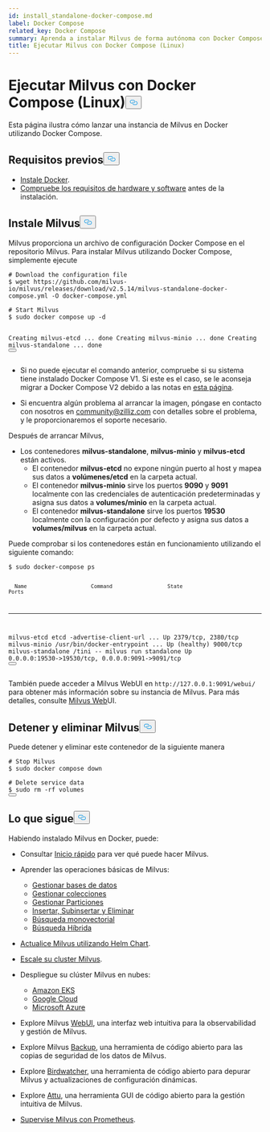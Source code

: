 ```yaml
---
id: install_standalone-docker-compose.md
label: Docker Compose
related_key: Docker Compose
summary: Aprenda a instalar Milvus de forma autónoma con Docker Compose.
title: Ejecutar Milvus con Docker Compose (Linux)
---
```

<h1 id="Run-Milvus-with-Docker-Compose-Linux" class="common-anchor-header">Ejecutar Milvus con Docker Compose (Linux)<button data-href="#Run-Milvus-with-Docker-Compose-Linux" class="anchor-icon" translate="no">
      <svg translate="no"
        aria-hidden="true"
        focusable="false"
        height="20"
        version="1.1"
        viewBox="0 0 16 16"
        width="16"
      >
        <path
          fill="#0092E4"
          fill-rule="evenodd"
          d="M4 9h1v1H4c-1.5 0-3-1.69-3-3.5S2.55 3 4 3h4c1.45 0 3 1.69 3 3.5 0 1.41-.91 2.72-2 3.25V8.59c.58-.45 1-1.27 1-2.09C10 5.22 8.98 4 8 4H4c-.98 0-2 1.22-2 2.5S3 9 4 9zm9-3h-1v1h1c1 0 2 1.22 2 2.5S13.98 12 13 12H9c-.98 0-2-1.22-2-2.5 0-.83.42-1.64 1-2.09V6.25c-1.09.53-2 1.84-2 3.25C6 11.31 7.55 13 9 13h4c1.45 0 3-1.69 3-3.5S14.5 6 13 6z"
        ></path>
      </svg>
    </button></h1><p>Esta página ilustra cómo lanzar una instancia de Milvus en Docker utilizando Docker Compose.</p>
<h2 id="Prerequisites" class="common-anchor-header">Requisitos previos<button data-href="#Prerequisites" class="anchor-icon" translate="no">
      <svg translate="no"
        aria-hidden="true"
        focusable="false"
        height="20"
        version="1.1"
        viewBox="0 0 16 16"
        width="16"
      >
        <path
          fill="#0092E4"
          fill-rule="evenodd"
          d="M4 9h1v1H4c-1.5 0-3-1.69-3-3.5S2.55 3 4 3h4c1.45 0 3 1.69 3 3.5 0 1.41-.91 2.72-2 3.25V8.59c.58-.45 1-1.27 1-2.09C10 5.22 8.98 4 8 4H4c-.98 0-2 1.22-2 2.5S3 9 4 9zm9-3h-1v1h1c1 0 2 1.22 2 2.5S13.98 12 13 12H9c-.98 0-2-1.22-2-2.5 0-.83.42-1.64 1-2.09V6.25c-1.09.53-2 1.84-2 3.25C6 11.31 7.55 13 9 13h4c1.45 0 3-1.69 3-3.5S14.5 6 13 6z"
        ></path>
      </svg>
    </button></h2><ul>
<li><a href="https://docs.docker.com/get-docker/">Instale Docker</a>.</li>
<li><a href="/docs/es/prerequisite-docker.md">Compruebe los requisitos de hardware y software</a> antes de la instalación.</li>
</ul>
<h2 id="Install-Milvus" class="common-anchor-header">Instale Milvus<button data-href="#Install-Milvus" class="anchor-icon" translate="no">
      <svg translate="no"
        aria-hidden="true"
        focusable="false"
        height="20"
        version="1.1"
        viewBox="0 0 16 16"
        width="16"
      >
        <path
          fill="#0092E4"
          fill-rule="evenodd"
          d="M4 9h1v1H4c-1.5 0-3-1.69-3-3.5S2.55 3 4 3h4c1.45 0 3 1.69 3 3.5 0 1.41-.91 2.72-2 3.25V8.59c.58-.45 1-1.27 1-2.09C10 5.22 8.98 4 8 4H4c-.98 0-2 1.22-2 2.5S3 9 4 9zm9-3h-1v1h1c1 0 2 1.22 2 2.5S13.98 12 13 12H9c-.98 0-2-1.22-2-2.5 0-.83.42-1.64 1-2.09V6.25c-1.09.53-2 1.84-2 3.25C6 11.31 7.55 13 9 13h4c1.45 0 3-1.69 3-3.5S14.5 6 13 6z"
        ></path>
      </svg>
    </button></h2><p>Milvus proporciona un archivo de configuración Docker Compose en el repositorio Milvus. Para instalar Milvus utilizando Docker Compose, simplemente ejecute</p>
<pre><code translate="no" class="language-shell"><span class="hljs-meta prompt_"># </span><span class="language-bash">Download the configuration file</span>
<span class="hljs-meta prompt_">$ </span><span class="language-bash">wget https://github.com/milvus-io/milvus/releases/download/v2.5.14/milvus-standalone-docker-compose.yml -O docker-compose.yml</span>
<span class="hljs-meta prompt_">
# </span><span class="language-bash">Start Milvus</span>
<span class="hljs-meta prompt_">$ </span><span class="language-bash"><span class="hljs-built_in">sudo</span> docker compose up -d</span>

Creating milvus-etcd  ... done
Creating milvus-minio ... done
Creating milvus-standalone ... done
<button class="copy-code-btn"></button></code></pre>
<div class="alert note">
<ul>
<li><p>Si no puede ejecutar el comando anterior, compruebe si su sistema tiene instalado Docker Compose V1. Si este es el caso, se le aconseja migrar a Docker Compose V2 debido a las notas en <a href="https://docs.docker.com/compose/">esta página</a>.</p></li>
<li><p>Si encuentra algún problema al arrancar la imagen, póngase en contacto con nosotros en <a href="mailto:community@zilliz.com">community@zilliz.com</a> con detalles sobre el problema, y le proporcionaremos el soporte necesario.</p></li>
</ul>
</div>
<p>Después de arrancar Milvus,</p>
<ul>
<li>Los contenedores <strong>milvus-standalone</strong>, <strong>milvus-minio</strong> y <strong>milvus-etcd</strong> están activos.<ul>
<li>El contenedor <strong>milvus-etcd</strong> no expone ningún puerto al host y mapea sus datos a <strong>volúmenes/etcd</strong> en la carpeta actual.</li>
<li>El contenedor <strong>milvus-minio</strong> sirve los puertos <strong>9090</strong> y <strong>9091</strong> localmente con las credenciales de autenticación predeterminadas y asigna sus datos a <strong>volumes/minio</strong> en la carpeta actual.</li>
<li>El contenedor <strong>milvus-standalone</strong> sirve los puertos <strong>19530</strong> localmente con la configuración por defecto y asigna sus datos a <strong>volumes/milvus</strong> en la carpeta actual.</li>
</ul></li>
</ul>
<p>Puede comprobar si los contenedores están en funcionamiento utilizando el siguiente comando:</p>
<pre><code translate="no" class="language-shell"><span class="hljs-meta prompt_">$ </span><span class="language-bash"><span class="hljs-built_in">sudo</span> docker-compose ps</span>

      Name                     Command                  State                            Ports
--------------------------------------------------------------------------------------------------------------------
milvus-etcd         etcd -advertise-client-url ...   Up             2379/tcp, 2380/tcp
milvus-minio        /usr/bin/docker-entrypoint ...   Up (healthy)   9000/tcp
milvus-standalone   /tini -- milvus run standalone   Up             0.0.0.0:19530-&gt;19530/tcp, 0.0.0.0:9091-&gt;9091/tcp
<button class="copy-code-btn"></button></code></pre>
<p>También puede acceder a Milvus WebUI en <code translate="no">http://127.0.0.1:9091/webui/</code> para obtener más información sobre su instancia de Milvus. Para más detalles, consulte <a href="/docs/es/milvus-webui.md">Milvus Web</a>UI.</p>
<h2 id="Stop-and-delete-Milvus" class="common-anchor-header">Detener y eliminar Milvus<button data-href="#Stop-and-delete-Milvus" class="anchor-icon" translate="no">
      <svg translate="no"
        aria-hidden="true"
        focusable="false"
        height="20"
        version="1.1"
        viewBox="0 0 16 16"
        width="16"
      >
        <path
          fill="#0092E4"
          fill-rule="evenodd"
          d="M4 9h1v1H4c-1.5 0-3-1.69-3-3.5S2.55 3 4 3h4c1.45 0 3 1.69 3 3.5 0 1.41-.91 2.72-2 3.25V8.59c.58-.45 1-1.27 1-2.09C10 5.22 8.98 4 8 4H4c-.98 0-2 1.22-2 2.5S3 9 4 9zm9-3h-1v1h1c1 0 2 1.22 2 2.5S13.98 12 13 12H9c-.98 0-2-1.22-2-2.5 0-.83.42-1.64 1-2.09V6.25c-1.09.53-2 1.84-2 3.25C6 11.31 7.55 13 9 13h4c1.45 0 3-1.69 3-3.5S14.5 6 13 6z"
        ></path>
      </svg>
    </button></h2><p>Puede detener y eliminar este contenedor de la siguiente manera</p>
<pre><code translate="no" class="language-shell"><span class="hljs-meta prompt_"># </span><span class="language-bash">Stop Milvus</span>
<span class="hljs-meta prompt_">$ </span><span class="language-bash"><span class="hljs-built_in">sudo</span> docker compose down</span>
<span class="hljs-meta prompt_">
# </span><span class="language-bash">Delete service data</span>
<span class="hljs-meta prompt_">$ </span><span class="language-bash"><span class="hljs-built_in">sudo</span> <span class="hljs-built_in">rm</span> -rf volumes</span>
<button class="copy-code-btn"></button></code></pre>
<h2 id="Whats-next" class="common-anchor-header">Lo que sigue<button data-href="#Whats-next" class="anchor-icon" translate="no">
      <svg translate="no"
        aria-hidden="true"
        focusable="false"
        height="20"
        version="1.1"
        viewBox="0 0 16 16"
        width="16"
      >
        <path
          fill="#0092E4"
          fill-rule="evenodd"
          d="M4 9h1v1H4c-1.5 0-3-1.69-3-3.5S2.55 3 4 3h4c1.45 0 3 1.69 3 3.5 0 1.41-.91 2.72-2 3.25V8.59c.58-.45 1-1.27 1-2.09C10 5.22 8.98 4 8 4H4c-.98 0-2 1.22-2 2.5S3 9 4 9zm9-3h-1v1h1c1 0 2 1.22 2 2.5S13.98 12 13 12H9c-.98 0-2-1.22-2-2.5 0-.83.42-1.64 1-2.09V6.25c-1.09.53-2 1.84-2 3.25C6 11.31 7.55 13 9 13h4c1.45 0 3-1.69 3-3.5S14.5 6 13 6z"
        ></path>
      </svg>
    </button></h2><p>Habiendo instalado Milvus en Docker, puede:</p>
<ul>
<li><p>Consultar <a href="/docs/es/quickstart.md">Inicio rápido</a> para ver qué puede hacer Milvus.</p></li>
<li><p>Aprender las operaciones básicas de Milvus:</p>
<ul>
<li><a href="/docs/es/manage_databases.md">Gestionar bases de datos</a></li>
<li><a href="/docs/es/manage-collections.md">Gestionar colecciones</a></li>
<li><a href="/docs/es/manage-partitions.md">Gestionar Particiones</a></li>
<li><a href="/docs/es/insert-update-delete.md">Insertar, Subinsertar y Eliminar</a></li>
<li><a href="/docs/es/single-vector-search.md">Búsqueda monovectorial</a></li>
<li><a href="/docs/es/multi-vector-search.md">Búsqueda Híbrida</a></li>
</ul></li>
<li><p><a href="/docs/es/upgrade_milvus_cluster-helm.md">Actualice Milvus utilizando Helm Chart</a>.</p></li>
<li><p><a href="/docs/es/scaleout.md">Escale su cluster Milvus</a>.</p></li>
<li><p>Despliegue su clúster Milvus en nubes:</p>
<ul>
<li><a href="/docs/es/eks.md">Amazon EKS</a></li>
<li><a href="/docs/es/gcp.md">Google Cloud</a></li>
<li><a href="/docs/es/azure.md">Microsoft Azure</a></li>
</ul></li>
<li><p>Explore Milvus <a href="/docs/es/milvus-webui.md">WebUI</a>, una interfaz web intuitiva para la observabilidad y gestión de Milvus.</p></li>
<li><p>Explore Milvus <a href="/docs/es/milvus_backup_overview.md">Backup</a>, una herramienta de código abierto para las copias de seguridad de los datos de Milvus.</p></li>
<li><p>Explore <a href="/docs/es/birdwatcher_overview.md">Birdwatcher</a>, una herramienta de código abierto para depurar Milvus y actualizaciones de configuración dinámicas.</p></li>
<li><p>Explore <a href="https://github.com/zilliztech/attu">Attu</a>, una herramienta GUI de código abierto para la gestión intuitiva de Milvus.</p></li>
<li><p><a href="/docs/es/monitor.md">Supervise Milvus con Prometheus</a>.</p></li>
</ul>
